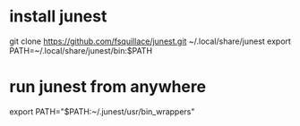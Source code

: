 # install junest
git clone https://github.com/fsquillace/junest.git ~/.local/share/junest
export PATH=~/.local/share/junest/bin:$PATH

# run junest from anywhere
export PATH="$PATH:~/.junest/usr/bin_wrappers"
